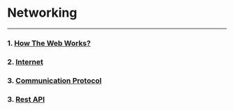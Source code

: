 # Networking
---

### 1. [How The Web Works?](https://github.com/Dhanarajb/Networking/blob/main/How%20Web%20Works.md)
### 2. [Internet](https://github.com/Dhanarajb/Networking/blob/main/Internet.md)
### 3. [Communication Protocol](https://github.com/Dhanarajb/Networking/blob/main/Communication%20Protocols.md)
### 3. [Rest API](https://github.com/Dhanarajb/Networking/blob/main/RestApi.md)

